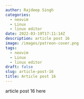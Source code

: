 ```yaml
---
author: Rajdeep Singh
categories:
  - neovim
  - Linux
  - linux editor
date: 2022-03-19T17:11:14Z
description: article post 16
image: /images/patreon-cover.png
tags:
  - neovim
  - Linux
  - linux editor
draft: false
slug: article-post-16
title: Article post 16
---
```

article post 16 here